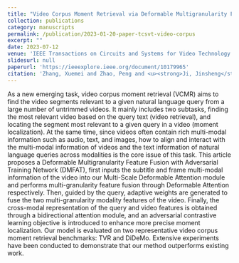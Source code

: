 ```yaml
---
title: "Video Corpus Moment Retrieval via Deformable Multigranularity Feature Fusion and Adversarial Training"
collection: publications
category: manuscripts
permalink: /publication/2023-01-20-paper-tcsvt-video-corpus
excerpt: ""
date: 2023-07-12
venue: 'IEEE Transactions on Circuits and Systems for Video Technology'
slidesurl: null
paperurl: 'https://ieeexplore.ieee.org/document/10179965'
citation: 'Zhang, Xuemei and Zhao, Peng and <u><strong>Ji, Jinsheng</strong></u> and Lu, Xiankai and Yin, Yilong, "Video Corpus Moment Retrieval via Deformable Multigranularity Feature Fusion and Adversarial Training," in IEEE Transactions on Circuits and Systems for Video Technology, vol. 34, no. 8, pp. 6686-6698, Aug. 2024, doi: 10.1109/TCSVT.2023.3294567.'
---
```

As a new emerging task, video corpus moment retrieval (VCMR) aims to find the video segments relevant to a given natural language query from a large number of untrimmed videos. It mainly includes two subtasks, finding the most relevant video based on the query text (video retrieval), and locating the segment most relevant to a given query in a video (moment localization). At the same time, since videos often contain rich multi-modal information such as audio, text, and images, how to align and interact with the multi-modal information of videos and the text information of natural language queries across modalities is the core issue of this task. This article proposes a Deformable Multigranularity Feature Fusion with Adversarial Training Network (DMFAT), first inputs the subtitle and frame multi-modal information of the video into our Multi-Scale Deformable Attention module and performs multi-granularity feature fusion through Deformable Attention respectively. Then, guided by the query, adaptive weights are generated to fuse the two multi-granularity modality features of the video. Finally, the cross-modal representation of the query and video features is obtained through a bidirectional attention module, and an adversarial contrastive learning objective is introduced to enhance more precise moment localization. Our model is evaluated on two representative video corpus moment retrieval benchmarks: TVR and DiDeMo. Extensive experiments have been conducted to demonstrate that our method outperforms existing work.
